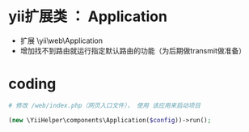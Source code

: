 # yii扩展类 ： Application

- 扩展 \yii\web\Application
- 增加找不到路由就运行指定默认路由的功能（为后期做transmit做准备）

# coding

```php
# 修改 /web/index.php（网页入口文件）， 使用 该应用来启动项目

(new \YiiHelper\components\Application($config))->run();
```
